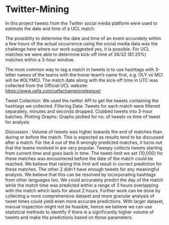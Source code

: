 # Twitter-Mining

In this project tweets from the Twitter social media platform were used to estimate the date and time of a UCL match.

The possiblity to determine the date and time of an event accurately within a few hours of the
actual occurrence using the social media data was the challenge here where our work suggested yes, it is possible. For UCL matches we were able to determine kick-off
time of 26/32 (81.25%) matches within a 3-hour window.

The most common way to tag a match in tweets is to use hashtags with 3-letter names of the teams with the home-team’s name first, e.g. OLY vs MCI will be #OLYMCI. The match date
along with the kick-off time in UTC was collected from the Official UCL website: https://www.uefa.com/uefachampionsleague/

Tweet Collection: We used the twitter API to get the tweets containing the hashtags we collected.
Filtering Data: Tweets for each match were filtered separately, minutes and seconds dropped. Clubbed tweets into 3-hour batches.
Plotting Graphs: Graphs plotted for no. of tweets vs time of tweet for analysis

Discussion :
Volume of tweets was higher towards the end of matches than during or before the match.
This is expected as results tend to be discussed after a match. For the 4 out of the 6
wrongly predicted matches, it turns out that the teams involved in are very popular.
Tweepy collects tweets starting from current time and goes back in time. The tweet-limit
we set (10,000) for these matches was encountered before the date of the match could
be reached. We believe that raising this limit will result in correct prediction for these
matches. The other 2 didn’t have enough tweets for any meaningful analysis. We believe
that this can be resolved by incorporating hashtags from other languages too.
We could accurately predict the day of the match while the match time was predicted
within a range of 3 hours overlapping with the match which lasts for about 2 hours. Further
work can be done by collecting a more comprehensive dataset and more granular analysis
of tweet times could yield even more accurate predictions. With larger dataset, manual
inspection might not be feasible, hence we believe we can use statistical methods to
identify if there is a significantly higher volume of tweets and make the predictions based
on those parameters.
